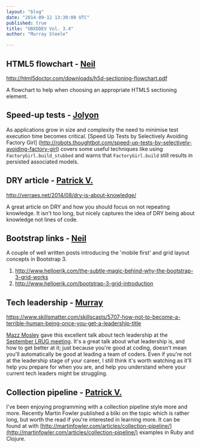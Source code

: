 ```yaml
---
layout: "blog"
date: "2014-09-12 13:30:00 UTC"
published: true
title: "UBXDDEV Vol. 3.4"
author: "Murray Steele"

---
```


## HTML5 flowchart - [Neil](https://twitter.com/NeilvanBeinum)

http://html5doctor.com/downloads/h5d-sectioning-flowchart.pdf

A flowchart to help when choosing an appropriate HTML5 sectioning element.

## Speed-up tests - [Jolyon](http://www.unboxedconsulting.com/people/jolyon-pawlyn)

As applications grow in size and complexity the need to minimise test execution time becomes critical. [Speed Up Tests by Selectively Avoiding Factory Girl] (http://robots.thoughtbot.com/speed-up-tests-by-selectively-avoiding-factory-girl) covers some useful techniques like using `FactoryGirl.build_stubbed` and warns that `FactoryGirl.build` still results in persisted associated models.

## DRY article - [Patrick V.](http://www.unboxedconsulting.com/people/patrick-vine)

http://verraes.net/2014/08/dry-is-about-knowledge/

A great article on DRY and how you should focus on not repeating knowledge. It isn't too long, but nicely captures the idea of DRY being about knowledge not lines of code.

## Bootstrap links - [Neil](https://twitter.com/NeilvanBeinum)

A couple of well written posts introducing the 'mobile first' and grid layout concepts in Bootstrap 3.

1. http://www.helloerik.com/the-subtle-magic-behind-why-the-bootstrap-3-grid-works 2. http://www.helloerik.com/bootstrap-3-grid-introduction

## Tech leadership - [Murray](http://www.unboxedconsulting.com/people/murray-steele)

https://www.skillsmatter.com/skillscasts/5707-how-not-to-become-a-terrible-human-being-once-you-get-a-leadership-title

[Mazz Mosley](http://houseofmnowster.com/) gave this excellent talk about tech leadership at the [September LRUG meeting](http://lrug.org/meetings/2014/08/27/september-2014-meeting/). It's a great talk about what leadership is, and how to get better at it; just because you're good at coding, doesn't mean you'll automatically be good at leading a team of coders. Even if you're not at the leadership stage of your career, I still think it's worth watching as it'll help you prepare for when you are, and help you understand where your current tech leaders might be struggling.

## Collection pipeline - [Patrick V.](http://www.unboxedconsulting.com/people/patrick-vine)

I've been enjoying programming with a collection pipeline style more and more. Recently Martin Fowler published a bliki on the topic which is rather long, but worth the read if you're interested in learning more. It can be found at with [http://martinfowler.com/articles/collection-pipeline/](http://martinfowler.com/articles/collection-pipeline/) examples in Ruby and Clojure.


